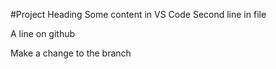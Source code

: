 #Project Heading
Some content in VS Code
Second line in file

A line on github

Make a change to the branch 